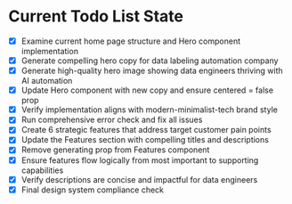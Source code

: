 <!-- DO NOT EDIT - Managed by todo_list tool -->
<!-- Updated: 2025-09-29T08:34:16.662Z -->

# Current Todo List State

- [x] Examine current home page structure and Hero component implementation
- [x] Generate compelling hero copy for data labeling automation company
- [x] Generate high-quality hero image showing data engineers thriving with AI automation
- [x] Update Hero component with new copy and ensure centered = false prop
- [x] Verify implementation aligns with modern-minimalist-tech brand style
- [x] Run comprehensive error check and fix all issues
- [x] Create 6 strategic features that address target customer pain points
- [x] Update the Features section with compelling titles and descriptions
- [x] Remove generating prop from Features component
- [x] Ensure features flow logically from most important to supporting capabilities
- [x] Verify descriptions are concise and impactful for data engineers
- [x] Final design system compliance check
